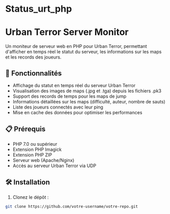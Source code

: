 # Status_urt_php
# Urban Terror Server Monitor

Un moniteur de serveur web en PHP pour Urban Terror, permettant d'afficher en temps réel le statut du serveur, les informations sur les maps et les records des joueurs.

## 🌟 Fonctionnalités

- Affichage du statut en temps réel du serveur Urban Terror
- Visualisation des images de maps (.jpg et .tga) depuis les fichiers .pk3
- Support des records de temps pour les maps de jump
- Informations détaillées sur les maps (difficulté, auteur, nombre de sauts)
- Liste des joueurs connectés avec leur ping
- Mise en cache des données pour optimiser les performances

## 📋 Prérequis

- PHP 7.0 ou supérieur
- Extension PHP Imagick
- Extension PHP ZIP
- Serveur web (Apache/Nginx)
- Accès au serveur Urban Terror via UDP

## 🛠️ Installation

1. Clonez le dépôt :
```bash
git clone https://github.com/votre-username/votre-repo.git
